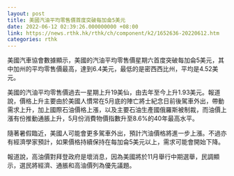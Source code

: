 ```yaml
---
layout: post
title: 美國汽油平均零售價首度突破每加侖5美元
date: 2022-06-12 02:39:26.000000000 +08:00
link: https://news.rthk.hk/rthk/ch/component/k2/1652636-20220612.htm
categories: rthk
---
```


美國汽車協會數據顯示，美國的汽油平均零售價星期六首度突破每加侖5美元，其中加州的平均零售價最高，達到6.4美元，最低的是密西西比州，平均是4.52美元。

美國的汽油平均零售價過去一星期上升19美仙，由去年至今上升1.93美元。報道說，價格上升主要由於美國人慣常在5月底的陣亡將士紀念日前後駕車外出，帶動需求上升，加上國際石油價格上漲，以及主要石油生產國俄羅斯被制裁，而油價上漲有份推動通脹上升，5月份消費物價指數升至8.6%的40年最高水平。

隨著暑假臨近，美國人可能會更多駕車外出，預計汽油價格將進一步上漲。不過亦有經濟學家預計，如果價格持續保持在每加侖5美元以上，需求可能會開始下降。

報道說，高油價對拜登政府是壞消息，因為美國將於11月舉行中期選舉，民調顯示，選民將經濟、通脹和高油價列為優先議題。

